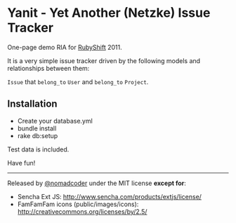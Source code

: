 # Yanit - Yet Another (Netzke) Issue Tracker

One-page demo RIA for [RubyShift](http://rubyshift.org/) 2011.

It is a very simple issue tracker driven by the following models and relationships between them:

`Issue` that `belong_to` `User` and `belong_to` `Project`.

## Installation

* Create your database.yml
* bundle install
* rake db:setup

Test data is included.

Have fun!

---
Released by [@nomadcoder](http://twitter.com/nomadcoder) under the MIT license **except for**:

* Sencha Ext JS: http://www.sencha.com/products/extjs/license/
* FamFamFam icons (public/images/icons): http://creativecommons.org/licenses/by/2.5/
